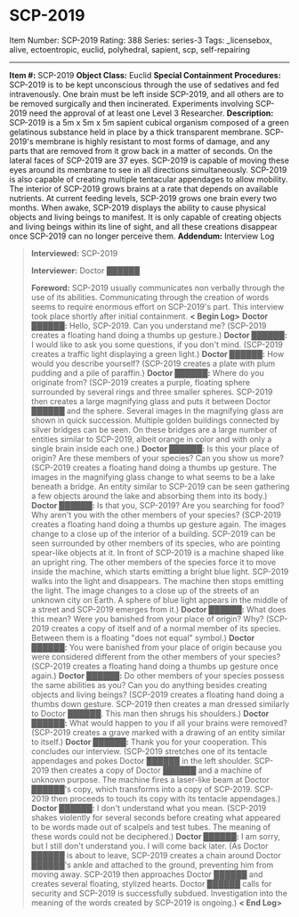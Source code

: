 # SCP-2019
Item Number: SCP-2019
Rating: 388
Series: series-3
Tags: _licensebox, alive, ectoentropic, euclid, polyhedral, sapient, scp, self-repairing

---

**Item #:** SCP-2019
**Object Class:** Euclid
**Special Containment Procedures:** SCP-2019 is to be kept unconscious through the use of sedatives and fed intravenously. One brain must be left inside SCP-2019, and all others are to be removed surgically and then incinerated. Experiments involving SCP-2019 need the approval of at least one Level 3 Researcher.
**Description:** SCP-2019 is a 5m x 5m x 5m sapient cubical organism composed of a green gelatinous substance held in place by a thick transparent membrane. SCP-2019's membrane is highly resistant to most forms of damage, and any parts that are removed from it grow back in a matter of seconds. On the lateral faces of SCP-2019 are 37 eyes. SCP-2019 is capable of moving these eyes around its membrane to see in all directions simultaneously. SCP-2019 is also capable of creating multiple tentacular appendages to allow mobility.
The interior of SCP-2019 grows brains at a rate that depends on available nutrients. At current feeding levels, SCP-2019 grows one brain every two months. When awake, SCP-2019 displays the ability to cause physical objects and living beings to manifest. It is only capable of creating objects and living beings within its line of sight, and all these creations disappear once SCP-2019 can no longer perceive them.
**Addendum:** Interview Log
> **Interviewed:** SCP-2019  
>    
>  **Interviewer:** Doctor ██████  
>    
>  **Foreword:** SCP-2019 usually communicates non verbally through the use of its abilities. Communicating through the creation of words seems to require enormous effort on SCP-2019's part. This interview took place shortly after initial containment.
> **< Begin Log>**
> **Doctor ██████:** Hello, SCP-2019. Can you understand me?
> (SCP-2019 creates a floating hand doing a thumbs up gesture.)
> **Doctor ██████:** I would like to ask you some questions, if you don't mind.
> (SCP-2019 creates a traffic light displaying a green light.)
> **Doctor ██████:** How would you describe yourself?
> (SCP-2019 creates a plate with plum pudding and a pile of paraffin.)
> **Doctor ██████:** Where do you originate from?
> (SCP-2019 creates a purple, floating sphere surrounded by several rings and three smaller spheres. SCP-2019 then creates a large magnifying glass and puts it between Doctor ██████ and the sphere. Several images in the magnifying glass are shown in quick succession. Multiple golden buildings connected by silver bridges can be seen. On these bridges are a large number of entities similar to SCP-2019, albeit orange in color and with only a single brain inside each one.)
> **Doctor ██████:** Is this your place of origin? Are these members of your species? Can you show us more?
> (SCP-2019 creates a floating hand doing a thumbs up gesture. The images in the magnifying glass change to what seems to be a lake beneath a bridge. An entity similar to SCP-2019 can be seen gathering a few objects around the lake and absorbing them into its body.)
> **Doctor ██████:** Is that you, SCP-2019? Are you searching for food? Why aren't you with the other members of your species?
> (SCP-2019 creates a floating hand doing a thumbs up gesture again. The images change to a close up of the interior of a building. SCP-2019 can be seen surrounded by other members of its species, who are pointing spear-like objects at it. In front of SCP-2019 is a machine shaped like an upright ring. The other members of the species force it to move inside the machine, which starts emitting a bright blue light. SCP-2019 walks into the light and disappears. The machine then stops emitting the light. The image changes to a close up of the streets of an unknown city on Earth. A sphere of blue light appears in the middle of a street and SCP-2019 emerges from it.)
> **Doctor ██████:** What does this mean? Were you banished from your place of origin? Why?
> (SCP-2019 creates a copy of itself and of a normal member of its species. Between them is a floating "does not equal" symbol.)
> **Doctor ██████:** You were banished from your place of origin because you were considered different from the other members of your species?
> (SCP-2019 creates a floating hand doing a thumbs up gesture once again.)
> **Doctor ██████:** Do other members of your species possess the same abilities as you? Can you do anything besides creating objects and living beings?
> (SCP-2019 creates a floating hand doing a thumbs down gesture. SCP-2019 then creates a man dressed similarly to Doctor ██████. This man then shrugs his shoulders.)
> **Doctor ██████:** What would happen to you if all your brains were removed?
> (SCP-2019 creates a grave marked with a drawing of an entity similar to itself.)
> **Doctor ██████:** Thank you for your cooperation. This concludes our interview.
> (SCP-2019 stretches one of its tentacle appendages and pokes Doctor ██████ in the left shoulder. SCP-2019 then creates a copy of Doctor ██████ and a machine of unknown purpose. The machine fires a laser-like beam at Doctor ██████'s copy, which transforms into a copy of SCP-2019. SCP-2019 then proceeds to touch its copy with its tentacle appendages.)
> **Doctor ██████:** I don't understand what you mean.
> (SCP-2019 shakes violently for several seconds before creating what appeared to be words made out of scalpels and test tubes. The meaning of these words could not be deciphered.)
> **Doctor ██████:** I am sorry, but I still don't understand you. I will come back later.
> (As Doctor ██████ is about to leave, SCP-2019 creates a chain around Doctor ██████'s ankle and attached to the ground, preventing him from moving away. SCP-2019 then approaches Doctor ██████ and creates several floating, stylized hearts. Doctor ██████ calls for security and SCP-2019 is successfully subdued. Investigation into the meaning of the words created by SCP-2019 is ongoing.)
> **< End Log>**